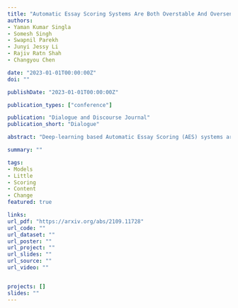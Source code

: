 ```yaml
---
title: "Automatic Essay Scoring Systems Are Both Overstable And Oversensitive: Explaining Why And Proposing Defenses"
authors:
- Yaman Kumar Singla
- Somesh Singh
- Swapnil Parekh
- Junyi Jessy Li
- Rajiv Ratn Shah
- Changyou Chen

date: "2023-01-01T00:00:00Z"
doi: ""

publishDate: "2023-01-01T00:00:00Z"

publication_types: ["conference"]

publication: "Dialogue and Discourse Journal"
publication_short: "Dialogue"

abstract: "Deep-learning based Automatic Essay Scoring (AES) systems are being actively used by states and language testing agencies alike to evaluate millions of candidates for life-changing decisions ranging from college applications to visa approvals. However, little research has been put to understand and interpret the black-box nature of deep-learning based scoring algorithms. Previous studies indicate that scoring models can be easily fooled. In this paper, we explore the reason behind their surprising adversarial brittleness. We utilize recent advances in interpretability to find the extent to which features such as coherence, content, vocabulary, and relevance are important for automated scoring mechanisms. We use this to investigate the oversensitivity (i.e., large change in output score with a little change in input essay content) and overstability (i.e., little change in output scores with large changes in input essay content) of AES. Our results indicate that autoscoring models, despite getting trained as 'end-to-end' models with rich contextual embeddings such as BERT, behave like bag-of-words models. A few words determine the essay score without the requirement of any context making the model largely overstable. This is in stark contrast to recent probing studies on pre-trained representation learning models, which show that rich linguistic features such as parts-of-speech and morphology are encoded by them. Further, we also find that the models have learnt dataset biases, making them oversensitive. To deal with these issues, we propose detection-based protection models that can detect oversensitivity and overstability causing samples with high accuracies. We find that our proposed models are able to detect unusual attribution patterns and flag adversarial samples successfully."

summary: ""

tags:
- Models
- Little
- Scoring
- Content
- Change
featured: true

links:
url_pdf: "https://arxiv.org/abs/2109.11728"
url_code: ""
url_dataset: ""
url_poster: ""
url_project: ""
url_slides: ""
url_source: ""
url_video: ""


projects: []
slides: ""
---
```

